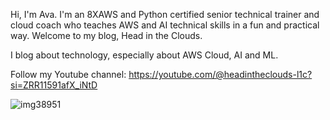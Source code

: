 Hi, I'm Ava. I'm an 8XAWS and Python certified senior technical trainer and cloud coach who teaches AWS and AI technical skills in a fun and practical way. Welcome to my blog, Head in the Clouds.

I blog about technology, especially about AWS Cloud, AI and ML. 

Follow my Youtube channel: https://youtube.com/@headintheclouds-l1c?si=ZRR11591afX_iNtD

![img38951](https://github.com/user-attachments/assets/63ecdc13-373d-4a9e-89b1-1bce05f49b85)


